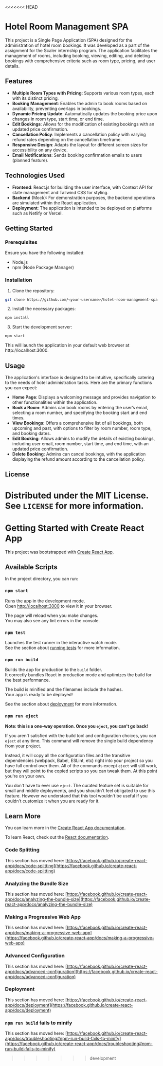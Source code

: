 <<<<<<< HEAD
# Hotel Room Management SPA

This project is a Single Page Application (SPA) designed for the administration of hotel room bookings. It was developed as a part of the assignment for the Scaler internship program. The application facilitates the management of rooms, including booking, viewing, editing, and deleting bookings with comprehensive criteria such as room type, pricing, and user details.

## Features

- **Multiple Room Types with Pricing**: Supports various room types, each with its distinct pricing.
- **Booking Management**: Enables the admin to book rooms based on availability, preventing overlaps in bookings.
- **Dynamic Pricing Update**: Automatically updates the booking price upon changes in room type, start time, or end time.
- **Edit Bookings**: Allows for the modification of existing bookings with an updated price confirmation.
- **Cancellation Policy**: Implements a cancellation policy with varying refund rates depending on the cancellation timeframe.
- **Responsive Design**: Adapts the layout for different screen sizes for accessibility on any device.
- **Email Notifications**: Sends booking confirmation emails to users (planned feature).

## Technologies Used

- **Frontend**: React.js for building the user interface, with Context API for state management and Tailwind CSS for styling.
- **Backend** (Mock): For demonstration purposes, the backend operations are simulated within the React application.
- **Deployment**: The application is intended to be deployed on platforms such as Netlify or Vercel.

## Getting Started

### Prerequisites

Ensure you have the following installed:
- Node.js
- npm (Node Package Manager)

### Installation

1. Clone the repository:
```bash
git clone https://github.com/<your-username>/hotel-room-management-spa.git
```

2. Install the necessary packages:
```bash
npm install
```

3. Start the development server:
```bash
npm start
```

This will launch the application in your default web browser at http://localhost:3000.

## Usage

The application's interface is designed to be intuitive, specifically catering to the needs of hotel administration tasks. Here are the primary functions you can expect:

- **Home Page**: Displays a welcoming message and provides navigation to other functionalities within the application.
- **Book a Room**: Admins can book rooms by entering the user’s email, selecting a room number, and specifying the booking start and end times.
- **View Bookings**: Offers a comprehensive list of all bookings, both upcoming and past, with options to filter by room number, room type, and booking dates.
- **Edit Booking**: Allows admins to modify the details of existing bookings, including user email, room number, start time, and end time, with an updated price confirmation.
- **Delete Booking**: Admins can cancel bookings, with the application displaying the refund amount according to the cancellation policy.

## License

Distributed under the MIT License. See `LICENSE` for more information.
=======
# Getting Started with Create React App

This project was bootstrapped with [Create React App](https://github.com/facebook/create-react-app).

## Available Scripts

In the project directory, you can run:

### `npm start`

Runs the app in the development mode.\
Open [http://localhost:3000](http://localhost:3000) to view it in your browser.

The page will reload when you make changes.\
You may also see any lint errors in the console.

### `npm test`

Launches the test runner in the interactive watch mode.\
See the section about [running tests](https://facebook.github.io/create-react-app/docs/running-tests) for more information.

### `npm run build`

Builds the app for production to the `build` folder.\
It correctly bundles React in production mode and optimizes the build for the best performance.

The build is minified and the filenames include the hashes.\
Your app is ready to be deployed!

See the section about [deployment](https://facebook.github.io/create-react-app/docs/deployment) for more information.

### `npm run eject`

**Note: this is a one-way operation. Once you `eject`, you can't go back!**

If you aren't satisfied with the build tool and configuration choices, you can `eject` at any time. This command will remove the single build dependency from your project.

Instead, it will copy all the configuration files and the transitive dependencies (webpack, Babel, ESLint, etc) right into your project so you have full control over them. All of the commands except `eject` will still work, but they will point to the copied scripts so you can tweak them. At this point you're on your own.

You don't have to ever use `eject`. The curated feature set is suitable for small and middle deployments, and you shouldn't feel obligated to use this feature. However we understand that this tool wouldn't be useful if you couldn't customize it when you are ready for it.

## Learn More

You can learn more in the [Create React App documentation](https://facebook.github.io/create-react-app/docs/getting-started).

To learn React, check out the [React documentation](https://reactjs.org/).

### Code Splitting

This section has moved here: [https://facebook.github.io/create-react-app/docs/code-splitting](https://facebook.github.io/create-react-app/docs/code-splitting)

### Analyzing the Bundle Size

This section has moved here: [https://facebook.github.io/create-react-app/docs/analyzing-the-bundle-size](https://facebook.github.io/create-react-app/docs/analyzing-the-bundle-size)

### Making a Progressive Web App

This section has moved here: [https://facebook.github.io/create-react-app/docs/making-a-progressive-web-app](https://facebook.github.io/create-react-app/docs/making-a-progressive-web-app)

### Advanced Configuration

This section has moved here: [https://facebook.github.io/create-react-app/docs/advanced-configuration](https://facebook.github.io/create-react-app/docs/advanced-configuration)

### Deployment

This section has moved here: [https://facebook.github.io/create-react-app/docs/deployment](https://facebook.github.io/create-react-app/docs/deployment)

### `npm run build` fails to minify

This section has moved here: [https://facebook.github.io/create-react-app/docs/troubleshooting#npm-run-build-fails-to-minify](https://facebook.github.io/create-react-app/docs/troubleshooting#npm-run-build-fails-to-minify)
>>>>>>> development
